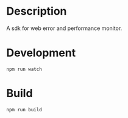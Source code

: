 # Description
A sdk for web error and performance monitor.

# Development

```
npm run watch
```

# Build

```
npm run build
```
